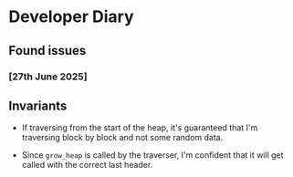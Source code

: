 # Developer Diary

## Found issues

### [27th June 2025]

    

## Invariants

- If traversing from the start of the heap, it's guaranteed that I'm traversing block by block and not some random data.

- Since `grow_heap` is called by the traverser, I'm confident that it will get called with the correct last header.
